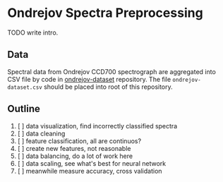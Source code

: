 # Ondrejov Spectra Preprocessing

TODO write intro.

## Data

Spectral data from Ondrejov CCD700 spectrograph are aggregated into CSV file
by code in [ondrejov-dataset][1] repository.
The file `ondrejov-dataset.csv` should be placed into root of this repository.

[1]: https://github.com/podondra/ondrejov-dataset

## Outline

1. [ ] data visualization, find incorrectly classified spectra
2. [ ] data cleaning
3. [ ] feature classification, all are continuos?
4. [ ] create new features, not reasonable
5. [ ] data balancing, do a lot of work here
6. [ ] data scaling, see what's best for neural network
7. [ ] meanwhile measure accuracy, cross validation
